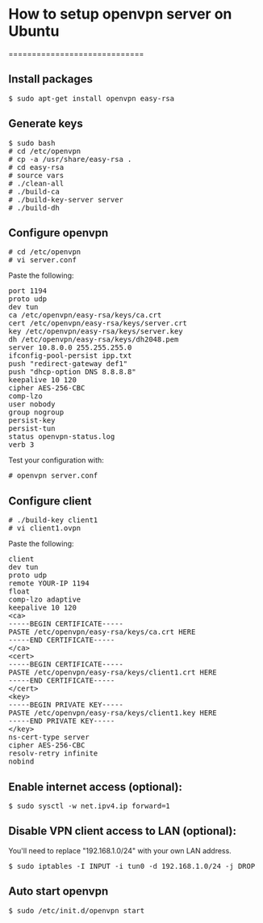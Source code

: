 # How to setup openvpn server on Ubuntu
=============================
## Install packages
<pre>
$ sudo apt-get install openvpn easy-rsa
</pre>
## Generate keys
<pre>
$ sudo bash
# cd /etc/openvpn
# cp -a /usr/share/easy-rsa .
# cd easy-rsa
# source vars
# ./clean-all
# ./build-ca
# ./build-key-server server
# ./build-dh
</pre>
## Configure openvpn
<pre>
# cd /etc/openvpn
# vi server.conf
</pre>
Paste the following:
<pre>
port 1194
proto udp
dev tun
ca /etc/openvpn/easy-rsa/keys/ca.crt
cert /etc/openvpn/easy-rsa/keys/server.crt
key /etc/openvpn/easy-rsa/keys/server.key 
dh /etc/openvpn/easy-rsa/keys/dh2048.pem
server 10.8.0.0 255.255.255.0
ifconfig-pool-persist ipp.txt
push "redirect-gateway def1"
push "dhcp-option DNS 8.8.8.8"
keepalive 10 120
cipher AES-256-CBC
comp-lzo
user nobody
group nogroup
persist-key
persist-tun
status openvpn-status.log
verb 3
</pre>
Test your configuration with:
<pre>
# openvpn server.conf
</pre>
## Configure client
<pre>
# ./build-key client1
# vi client1.ovpn
</pre>
Paste the following:
<pre>
client
dev tun
proto udp
remote YOUR-IP 1194
float
comp-lzo adaptive
keepalive 10 120
&lt;ca&gt;
-----BEGIN CERTIFICATE-----
PASTE /etc/openvpn/easy-rsa/keys/ca.crt HERE
-----END CERTIFICATE-----
&lt;/ca&gt;
&lt;cert&gt;
-----BEGIN CERTIFICATE-----
PASTE /etc/openvpn/easy-rsa/keys/client1.crt HERE
-----END CERTIFICATE-----
&lt;/cert&gt;
&lt;key&gt;
-----BEGIN PRIVATE KEY-----
PASTE /etc/openvpn/easy-rsa/keys/client1.key HERE
-----END PRIVATE KEY-----
&lt;/key&gt;
ns-cert-type server
cipher AES-256-CBC
resolv-retry infinite
nobind
</pre>
## Enable internet access (optional):
<pre>
$ sudo sysctl -w net.ipv4.ip_forward=1
</pre>
## Disable VPN client access to LAN (optional):
You'll need to replace "192.168.1.0/24" with your own LAN address.
<pre>
$ sudo iptables -I INPUT -i tun0 -d 192.168.1.0/24 -j DROP
</pre>
## Auto start openvpn
<pre>
$ sudo /etc/init.d/openvpn start
</pre>
